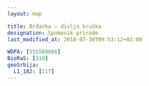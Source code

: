 ```yaml
---
layout: map

title: Brđanka – divlja kruška
designation: Spomenik prirode
last_modified_at: 2018-07-30T09:53:12+02:00

WDPA: [555589066]
BioRaS: [319]
geoSrbija:
  L1_182: [117]
---
```

